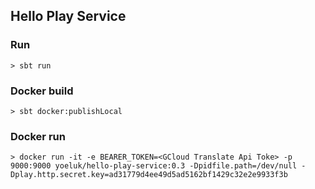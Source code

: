## Hello Play Service

### Run

```
> sbt run
```

### Docker build

```
> sbt docker:publishLocal
```

### Docker run

```
> docker run -it -e BEARER_TOKEN=<GCloud Translate Api Toke> -p 9000:9000 yoeluk/hello-play-service:0.3 -Dpidfile.path=/dev/null -Dplay.http.secret.key=ad31779d4ee49d5ad5162bf1429c32e2e9933f3b
```